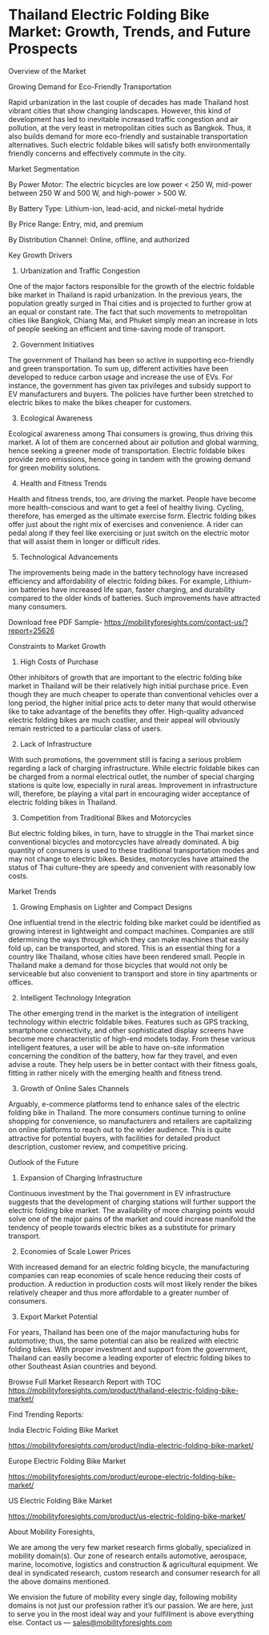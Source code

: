 # Thailand Electric Folding Bike Market: Growth, Trends, and Future Prospects

Overview of the Market

Growing Demand for Eco-Friendly Transportation

Rapid urbanization in the last couple of decades has made Thailand host vibrant cities that show changing landscapes. However, this kind of development has led to inevitable increased traffic congestion and air pollution, at the very least in metropolitan cities such as Bangkok. Thus, it also builds demand for more eco-friendly and sustainable transportation alternatives. Such electric foldable bikes will satisfy both environmentally friendly concerns and effectively commute in the city.

Market Segmentation

By Power Motor: The electric bicycles are low power < 250 W, mid-power between 250 W and 500 W, and high-power > 500 W.

By Battery Type: Lithium-ion, lead-acid, and nickel-metal hydride

By Price Range: Entry, mid, and premium

By Distribution Channel: Online, offline, and authorized

Key Growth Drivers

1. Urbanization and Traffic Congestion

One of the major factors responsible for the growth of the electric foldable bike market in Thailand is rapid urbanization. In the previous years, the population greatly surged in Thai cities and is projected to further grow at an equal or constant rate. The fact that such movements to metropolitan cities like Bangkok, Chiang Mai, and Phuket simply mean an increase in lots of people seeking an efficient and time-saving mode of transport.

2. Government Initiatives

The government of Thailand has been so active in supporting eco-friendly and green transportation. To sum up, different activities have been developed to reduce carbon usage and increase the use of EVs. For instance, the government has given tax privileges and subsidy support to EV manufacturers and buyers. The policies have further been stretched to electric bikes to make the bikes cheaper for customers.

3. Ecological Awareness

Ecological awareness among Thai consumers is growing, thus driving this market. A lot of them are concerned about air pollution and global warming, hence seeking a greener mode of transportation. Electric foldable bikes provide zero emissions, hence going in tandem with the growing demand for green mobility solutions.

4. Health and Fitness Trends

Health and fitness trends, too, are driving the market. People have become more health-conscious and want to get a feel of healthy living. Cycling, therefore, has emerged as the ultimate exercise form. Electric folding bikes offer just about the right mix of exercises and convenience. A rider can pedal along if they feel like exercising or just switch on the electric motor that will assist them in longer or difficult rides.

5. Technological Advancements

The improvements being made in the battery technology have increased efficiency and affordability of electric folding bikes. For example, Lithium-ion batteries have increased life span, faster charging, and durability compared to the older kinds of batteries. Such improvements have attracted many consumers.

Download free PDF Sample- https://mobilityforesights.com/contact-us/?report=25626

Constraints to Market Growth

1. High Costs of Purchase

Other inhibitors of growth that are important to the electric folding bike market in Thailand will be their relatively high initial purchase price. Even though they are much cheaper to operate than conventional vehicles over a long period, the higher initial price acts to deter many that would otherwise like to take advantage of the benefits they offer. High-quality advanced electric folding bikes are much costlier, and their appeal will obviously remain restricted to a particular class of users.

2. Lack of Infrastructure

With such promotions, the government still is facing a serious problem regarding a lack of charging infrastructure. While electric foldable bikes can be charged from a normal electrical outlet, the number of special charging stations is quite low, especially in rural areas. Improvement in infrastructure will, therefore, be playing a vital part in encouraging wider acceptance of electric folding bikes in Thailand.

3. Competition from Traditional Bikes and Motorcycles

But electric folding bikes, in turn, have to struggle in the Thai market since conventional bicycles and motorcycles have already dominated. A big quantity of consumers is used to these traditional transportation modes and may not change to electric bikes. Besides, motorcycles have attained the status of Thai culture-they are speedy and convenient with reasonably low costs.

Market Trends

1. Growing Emphasis on Lighter and Compact Designs

One influential trend in the electric folding bike market could be identified as growing interest in lightweight and compact machines. Companies are still determining the ways through which they can make machines that easily fold up, can be transported, and stored. This is an essential thing for a country like Thailand, whose cities have been rendered small. People in Thailand make a demand for those bicycles that would not only be serviceable but also convenient to transport and store in tiny apartments or offices.

2. Intelligent Technology Integration

The other emerging trend in the market is the integration of intelligent technology within electric foldable bikes. Features such as GPS tracking, smartphone connectivity, and other sophisticated display screens have become more characteristic of high-end models today. From these various intelligent features, a user will be able to have on-site information concerning the condition of the battery, how far they travel, and even advise a route. They help users be in better contact with their fitness goals, fitting in rather nicely with the emerging health and fitness trend.

3. Growth of Online Sales Channels

Arguably, e-commerce platforms tend to enhance sales of the electric folding bike in Thailand. The more consumers continue turning to online shopping for convenience, so manufacturers and retailers are capitalizing on online platforms to reach out to the wider audience. This is quite attractive for potential buyers, with facilities for detailed product description, customer review, and competitive pricing.

Outlook of the Future

1. Expansion of Charging Infrastructure

Continuous investment by the Thai government in EV infrastructure suggests that the development of charging stations will further support the electric folding bike market. The availability of more charging points would solve one of the major pains of the market and could increase manifold the tendency of people towards electric bikes as a substitute for primary transport.

2. Economies of Scale Lower Prices

With increased demand for an electric folding bicycle, the manufacturing companies can reap economies of scale hence reducing their costs of production. A reduction in production costs will most likely render the bikes relatively cheaper and thus more affordable to a greater number of consumers.

3. Export Market Potential

For years, Thailand has been one of the major manufacturing hubs for automotive; thus, the same potential can also be realized with electric folding bikes. With proper investment and support from the government, Thailand can easily become a leading exporter of electric folding bikes to other Southeast Asian countries and beyond.

Browse Full Market Research Report with TOC https://mobilityforesights.com/product/thailand-electric-folding-bike-market/

Find Trending Reports:

India Electric Folding Bike Market

https://mobilityforesights.com/product/india-electric-folding-bike-market/

Europe Electric Folding Bike Market

https://mobilityforesights.com/product/europe-electric-folding-bike-market/

US Electric Folding Bike Market

https://mobilityforesights.com/product/us-electric-folding-bike-market/

About Mobility Foresights,

We are among the very few market research firms globally, specialized in mobility domain(s). Our zone of research entails automotive, aerospace, marine, locomotive, logistics and construction & agricultural equipment. We deal in syndicated research, custom research and consumer research for all the above domains mentioned.

We envision the future of mobility every single day, following mobility domains is not just our profession rather it’s our passion. We are here, just to serve you in the most ideal way and your fulfillment is above everything else. Contact us — sales@mobilityforesights.com
